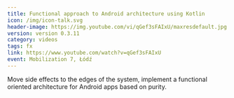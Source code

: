 ```yaml
---
title: Functional approach to Android architecture using Kotlin
icon: /img/icon-talk.svg
header-image: https://img.youtube.com/vi/qGef3sFAIxU/maxresdefault.jpg
version: version 0.3.11
category: videos
tags: fx
link: https://www.youtube.com/watch?v=qGef3sFAIxU
event: Mobilization 7, Łódź
---
```

Move side effects to the edges of the system, implement a functional oriented architecture for Android apps based on purity.
